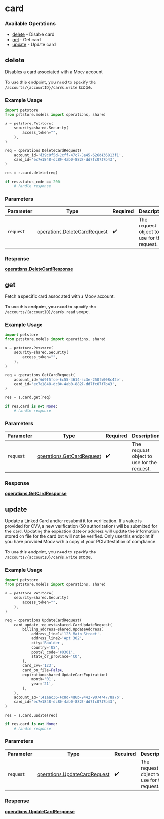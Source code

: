 # card

### Available Operations

* [delete](#delete) - Disable card
* [get](#get) - Get card
* [update](#update) - Update card

## delete

Disables a card associated with a Moov account. <br><br> To use this endpoint, you need to specify the `/accounts/{accountID}/cards.write` scope.

### Example Usage

```python
import petstore
from petstore.models import operations, shared

s = petstore.Petstore(
    security=shared.Security(
        access_token="",
    ),
)

req = operations.DeleteCardRequest(
    account_id='d39c0f5d-2cff-47c7-8a45-626d436813f1',
    card_id='ec7e1848-dc80-4ab0-8827-dd7fc0737b43',
)

res = s.card.delete(req)

if res.status_code == 200:
    # handle response
```

### Parameters

| Parameter                                                                    | Type                                                                         | Required                                                                     | Description                                                                  |
| ---------------------------------------------------------------------------- | ---------------------------------------------------------------------------- | ---------------------------------------------------------------------------- | ---------------------------------------------------------------------------- |
| `request`                                                                    | [operations.DeleteCardRequest](../../models/operations/deletecardrequest.md) | :heavy_check_mark:                                                           | The request object to use for the request.                                   |


### Response

**[operations.DeleteCardResponse](../../models/operations/deletecardresponse.md)**


## get

Fetch a specific card associated with a Moov account. <br><br> To use this endpoint, you need to specify the `/accounts/{accountID}/cards.read` scope.

### Example Usage

```python
import petstore
from petstore.models import operations, shared

s = petstore.Petstore(
    security=shared.Security(
        access_token="",
    ),
)

req = operations.GetCardRequest(
    account_id='6d9f5fce-6c55-4614-ac3e-250fb008c42e',
    card_id='ec7e1848-dc80-4ab0-8827-dd7fc0737b43',
)

res = s.card.get(req)

if res.card is not None:
    # handle response
```

### Parameters

| Parameter                                                              | Type                                                                   | Required                                                               | Description                                                            |
| ---------------------------------------------------------------------- | ---------------------------------------------------------------------- | ---------------------------------------------------------------------- | ---------------------------------------------------------------------- |
| `request`                                                              | [operations.GetCardRequest](../../models/operations/getcardrequest.md) | :heavy_check_mark:                                                     | The request object to use for the request.                             |


### Response

**[operations.GetCardResponse](../../models/operations/getcardresponse.md)**


## update

Update a Linked Card and/or resubmit it for verification. If a value is provided for CVV, 
a new verification ($0 authorization) will be submitted for the card. Updating the expiration date or 
address will update the information stored on file for the card but will not be verified. 
Only use this endpoint if you have provided Moov with a copy of your PCI attestation of compliance. 
<br><br> To use this endpoint, you need to specify the `/accounts/{accountID}/cards.write` scope.


### Example Usage

```python
import petstore
from petstore.models import operations, shared

s = petstore.Petstore(
    security=shared.Security(
        access_token="",
    ),
)

req = operations.UpdateCardRequest(
    card_update_request=shared.CardUpdateRequest(
        billing_address=shared.UpdateAddress(
            address_line1='123 Main Street',
            address_line2='Apt 302',
            city='Boulder',
            country='US',
            postal_code='80301',
            state_or_province='CO',
        ),
        card_cvv='123',
        card_on_file=False,
        expiration=shared.UpdateCardExpiration(
            month='01',
            year='21',
        ),
    ),
    account_id='141aac36-6c8d-4d6b-9442-907474778a7b',
    card_id='ec7e1848-dc80-4ab0-8827-dd7fc0737b43',
)

res = s.card.update(req)

if res.card is not None:
    # handle response
```

### Parameters

| Parameter                                                                    | Type                                                                         | Required                                                                     | Description                                                                  |
| ---------------------------------------------------------------------------- | ---------------------------------------------------------------------------- | ---------------------------------------------------------------------------- | ---------------------------------------------------------------------------- |
| `request`                                                                    | [operations.UpdateCardRequest](../../models/operations/updatecardrequest.md) | :heavy_check_mark:                                                           | The request object to use for the request.                                   |


### Response

**[operations.UpdateCardResponse](../../models/operations/updatecardresponse.md)**

